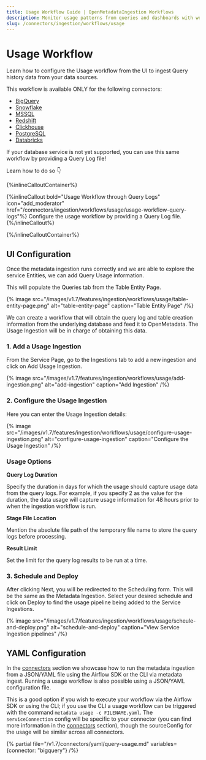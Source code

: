 ```yaml
---
title: Usage Workflow Guide | OpenMetadataIngestion Workflows
description: Monitor usage patterns from queries and dashboards with workflow-based usage extraction.
slug: /connectors/ingestion/workflows/usage
---
```


# Usage Workflow

Learn how to configure the Usage workflow from the UI to ingest Query history data from your data sources.

This workflow is available ONLY for the following connectors:

- [BigQuery](/connectors/database/bigquery)
- [Snowflake](/connectors/database/snowflake)
- [MSSQL](/connectors/database/mssql)
- [Redshift](/connectors/database/redshift)
- [Clickhouse](/connectors/database/clickhouse)
- [PostgreSQL](/connectors/database/postgres)
- [Databricks](/connectors/database/databricks)

If your database service is not yet supported, you can use this same workflow by providing a Query Log file!

Learn how to do so 👇

{%inlineCalloutContainer%}

{%inlineCallout
  bold="Usage Workflow through Query Logs"
  icon="add_moderator"
  href="/connectors/ingestion/workflows/usage/usage-workflow-query-logs"%}
Configure the usage workflow by providing a Query Log file.
{%/inlineCallout%}

{%/inlineCalloutContainer%}

## UI Configuration

Once the metadata ingestion runs correctly and we are able to explore the service Entities, we can add Query Usage information.

This will populate the Queries tab from the Table Entity Page.

{% image
  src="/images/v1.7/features/ingestion/workflows/usage/table-entity-page.png"
  alt="table-entity-page"
  caption="Table Entity Page"
 /%}

We can create a workflow that will obtain the query log and table creation information from the underlying database and feed it to OpenMetadata. The Usage Ingestion will be in charge of obtaining this data.

### 1. Add a Usage Ingestion

From the Service Page, go to the Ingestions tab to add a new ingestion and click on Add Usage Ingestion.

{% image
  src="/images/v1.7/features/ingestion/workflows/usage/add-ingestion.png"
  alt="add-ingestion"
  caption="Add Ingestion"
 /%}


### 2. Configure the Usage Ingestion

Here you can enter the Usage Ingestion details:

{% image
  src="/images/v1.7/features/ingestion/workflows/usage/configure-usage-ingestion.png"
  alt="configure-usage-ingestion"
  caption="Configure the Usage Ingestion"
 /%}


### Usage Options

**Query Log Duration**

Specify the duration in days for which the usage should capture usage data from the query logs. For example, if you specify 2 as the value for the duration, the data usage will capture usage information for 48 hours prior to when the ingestion workflow is run.

**Stage File Location**

Mention the absolute file path of the temporary file name to store the query logs before processing.

**Result Limit**

Set the limit for the query log results to be run at a time.


### 3. Schedule and Deploy

After clicking Next, you will be redirected to the Scheduling form. This will be the same as the Metadata Ingestion. Select your desired schedule and click on Deploy to find the usage pipeline being added to the Service Ingestions.

{% image
  src="/images/v1.7/features/ingestion/workflows/usage/scheule-and-deploy.png"
  alt="schedule-and-deploy"
  caption="View Service Ingestion pipelines"
 /%}

## YAML Configuration

In the [connectors](/connectors) section we showcase how to run the metadata ingestion from a JSON/YAML file using the Airflow SDK or the CLI via metadata ingest. Running a usage workflow is also possible using a JSON/YAML configuration file.

This is a good option if you wish to execute your workflow via the Airflow SDK or using the CLI; if you use the CLI a usage workflow can be triggered with the command `metadata usage -c FILENAME.yaml`. The `serviceConnection` config will be specific to your connector (you can find more information in the [connectors](/connectors) section), though the sourceConfig for the usage will be similar across all connectors.

{% partial file="/v1.7/connectors/yaml/query-usage.md" variables={connector: "bigquery"} /%}